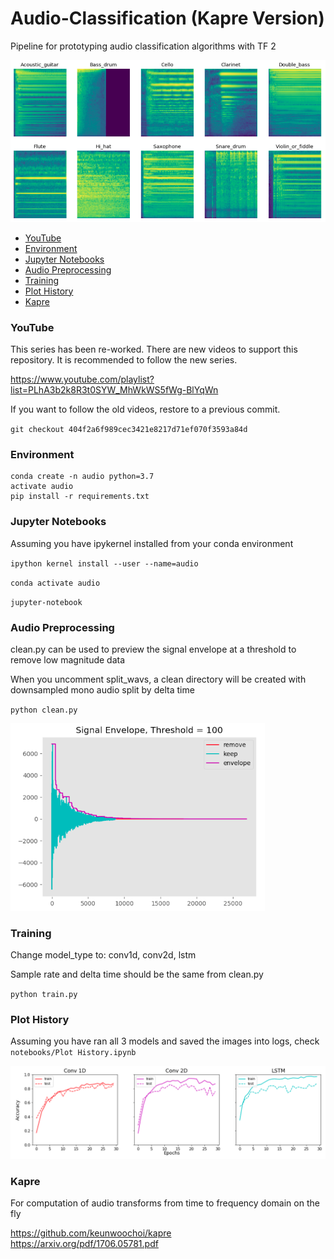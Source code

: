 # Audio-Classification (Kapre Version)

Pipeline for prototyping audio classification algorithms with TF 2

![melspectrogram](docs/mel_spectrograms.png)

<!-- TOC -->

- [YouTube](#youtube)
- [Environment](#environment)
- [Jupyter Notebooks](#jupyter-notebooks)
- [Audio Preprocessing](#audio-preprocessing)
- [Training](#training)
- [Plot History](#plot-history)
- [Kapre](#kapre)

<!-- /TOC -->

### YouTube

This series has been re-worked. There are new videos to support this repository. It is recommended to follow the new series.

https://www.youtube.com/playlist?list=PLhA3b2k8R3t0SYW_MhWkWS5fWg-BlYqWn

If you want to follow the old videos, restore to a previous commit.

`git checkout 404f2a6f989cec3421e8217d71ef070f3593a84d`

### Environment

```
conda create -n audio python=3.7
activate audio
pip install -r requirements.txt
```

### Jupyter Notebooks

Assuming you have ipykernel installed from your conda environment

`ipython kernel install --user --name=audio`

`conda activate audio`

`jupyter-notebook`

### Audio Preprocessing

clean.py can be used to preview the signal envelope at a threshold to remove low magnitude data

When you uncomment split_wavs, a clean directory will be created with downsampled mono audio split by delta time

`python clean.py`

![signal envelope](docs/signal_envelope.png)

### Training

Change model_type to: conv1d, conv2d, lstm

Sample rate and delta time should be the same from clean.py

`python train.py`

### Plot History

Assuming you have ran all 3 models and saved the images into logs, check `notebooks/Plot History.ipynb`

![history](docs/model_history.png)

### Kapre

For computation of audio transforms from time to frequency domain on the fly

https://github.com/keunwoochoi/kapre  
https://arxiv.org/pdf/1706.05781.pdf